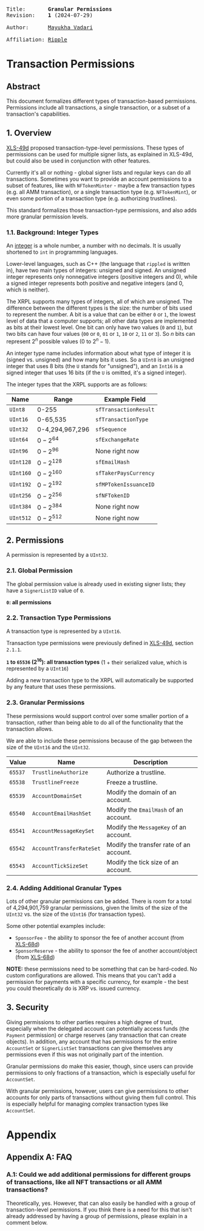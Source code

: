 <pre>
Title:       <b>Granular Permissions</b>
Revision:    <b>1</b> (2024-07-29)

Author:      <a href="mailto:mvadari@ripple.com">Mayukha Vadari</a>

Affiliation: <a href="https://ripple.com">Ripple</a>
</pre>

# Transaction Permissions

## Abstract

This document formalizes different types of transaction-based permissions. Permissions include all transactions, a single transaction, or a subset of a transaction's capabilities.

## 1. Overview

[XLS-49d](https://github.com/XRPLF/XRPL-Standards/discussions/144) proposed transaction-type-level permissions. These types of permissions can be used for multiple signer lists, as explained in XLS-49d, but could also be used in conjunction with other features.

Currently it's all or nothing - global signer lists and regular keys can do all transactions. Sometimes you want to provide an account permissions to a subset of features, like with `NFTokenMinter` - maybe a few transaction types (e.g. all AMM transaction), or a single transaction type (e.g. `NFTokenMint`), or even some portion of a transaction type (e.g. authorizing trustlines).

This standard formalizes those transaction-type permissions, and also adds more granular permission levels. 

### 1.1. Background: Integer Types

An [integer](https://www.techtarget.com/whatis/definition/integer) is a whole number, a number with no decimals. It is usually shortened to `int` in programming languages.

Lower-level languages, such as C++ (the language that `rippled` is written in), have two main types of integers: unsigned and signed. An unsigned integer represents only nonnegative integers (positive integers and 0), while a signed integer represents both positive and negative integers (and 0, which is neither).

The XRPL supports many types of integers, all of which are unsigned. The difference between the different types is the size: the number of bits used to represent the number. A bit is a value that can be either `0` or `1`, the lowest level of data that a computer supports; all other data types are implemented as bits at their lowest level. One bit can only have two values (`0` and `1`), but two bits can have four values (`00` or `0`, `01` or `1`, `10` or `2`, `11` or `3`). So $n$ bits can represent $2^n$ possible values ($0$ to $2^n-1$).

An integer type name includes information about what type of integer it is (signed vs. unsigned) and how many bits it uses. So a `UInt8` is an unsigned integer that uses 8 bits (the `U` stands for "unsigned"), and an `Int16` is a signed integer that uses 16 bits (if the `U` is omitted, it's a signed integer).

The integer types that the XRPL supports are as follows:

| Name | Range  | Example Field |
|------|--------|---------------|
|`UInt8`|0-255|`sfTransactionResult`|
|`UInt16`|0-65,535|`sfTransactionType`|
|`UInt32`|0-4,294,967,296|`sfSequence`|
|`UInt64`|$0-2^{64}$|`sfExchangeRate`|
|`UInt96`|$0-2^{96}$|None right now|
|`UInt128`|$0-2^{128}$|`sfEmailHash`|
|`UInt160`|$0-2^{160}$|`sfTakerPaysCurrency`|
|`UInt192`|$0-2^{192}$|`sfMPTokenIssuanceID`|
|`UInt256`|$0-2^{256}$|`sfNFTokenID`|
|`UInt384`|$0-2^{384}$|None right now|
|`UInt512`|$0-2^{512}$|None right now|

## 2. Permissions

A permission is represented by a `UInt32`.

### 2.1. Global Permission

The global permission value is already used in existing signer lists; they have a `SignerListID` value of `0`.

**`0`: all permissions**

### 2.2. Transaction Type Permissions

A transaction type is represented by a `UInt16`.

Transaction type permissions were previously defined in [XLS-49d](https://github.com/XRPLF/XRPL-Standards/discussions/144), section `2.1.1`.

**`1` to `65536` ($2^{16}$): all transaction types** (1 + their serialized value, which is represented by a `UInt16`)

Adding a new transaction type to the XRPL will automatically be supported by any feature that uses these permissions.

### 2.3. Granular Permissions

These permissions would support control over some smaller portion of a transaction, rather than being able to do all of the functionality that the transaction allows.

We are able to include these permissions because of the gap between the size of the `UInt16` and the `UInt32`.

| Value | Name  | Description |
|-------|-------|-------------|
|`65537`| `TrustlineAuthorize`|Authorize a trustline.|
|`65538`| `TrustlineFreeze`|Freeze a trustline.|
|`65539`| `AccountDomainSet`|Modify the domain of an account.|
|`65540`| `AccountEmailHashSet`|Modify the `EmailHash` of an account.|
|`65541`| `AccountMessageKeySet`|Modify the `MessageKey` of an account.|
|`65542`| `AccountTransferRateSet`|Modify the transfer rate of an account.|
|`65543`| `AccountTickSizeSet`|Modify the tick size of an account.|

### 2.4. Adding Additional Granular Types

Lots of other granular permissions can be added. There is room for a total of 4,294,901,759 granular permissions, given the limits of the size of the `UInt32` vs. the size of the `UInt16` (for transaction types).

Some other potential examples include:
* `SponsorFee` - the ability to sponsor the fee of another account (from [XLS-68d](https://github.com/XRPLF/XRPL-Standards/discussions/196))
* `SponsorReserve` - the ability to sponsor the fee of another account/object (from [XLS-68d](https://github.com/XRPLF/XRPL-Standards/discussions/196))

**NOTE:** these permissions need to be something that can be hard-coded. No custom configurations are allowed. This means that you can't add a permission for payments with a specific currency, for example - the best you could theoretically do is XRP vs. issued currency.

## 3. Security

Giving permissions to other parties requires a high degree of trust, especially when the delegated account can potentially access funds (the `Payment` permission) or charge reserves (any transaction that can create objects). In addition, any account that has permissions for the entire `AccountSet` or `SignerListSet` transactions can give themselves any permissions even if this was not originally part of the intention.

Granular permissions do make this easier, though, since users can provide permissions to only fractions of a transaction, which is especially useful for `AccountSet`.

With granular permissions, however, users can give permissions to other accounts for only parts of transactions without giving them full control. This is especially helpful for managing complex transaction types like `AccountSet`.

# Appendix

## Appendix A: FAQ

### A.1: Could we add additional permissions for different groups of transactions, like all NFT transactions or all AMM transactions?

Theoretically, yes. However, that can also easily be handled with a group of transaction-level permissions. If you think there is a need for this that isn't already addressed by having a group of permissions, please explain in a comment below.

